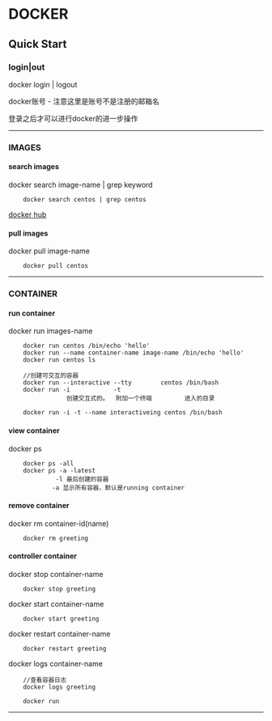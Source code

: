 # DOCKER #
## Quick Start ##

### login|out ###
docker login | logout

docker账号 - 注意这里是账号不是注册的邮箱名

登录之后才可以进行docker的进一步操作

____

### IMAGES ###

#### search images ####
docker search image-name | grep keyword
```
    docker search centos | grep centos
```

[docker hub](http://hub.docker.com "docker hub")

#### pull images ####
docker pull image-name
```
    docker pull centos
```

-----------------------------------------------------------------

### CONTAINER ###

#### run container ####
docker run images-name

```
    docker run centos /bin/echo 'hello'
    docker run --name container-name image-name /bin/echo 'hello'
    docker run centos ls

    //创建可交互的容器
    docker run --interactive --tty        centos /bin/bash
    docker run -i            -t     
                创建交互式的。  附加一个终端         进入的目录

    docker run -i -t --name interactiveing centos /bin/bash
```

#### view container ####
docker ps
```
    docker ps -all
    docker ps -a -latest
             -l 最后创建的容器
            -a 显示所有容器，默认是running container
```


#### remove container ####
docker rm container-id(name)
```
    docker rm greeting
```

#### controller container ####
docker stop container-name
```
    docker stop greeting
```

docker start container-name
```
    docker start greeting
```

docker restart container-name
```
    docker restart greeting
```

docker logs container-name 
```
    //查看容器日志
    docker logs greeting
```

```
    docker run 
```

-----------------------------------------------------------------



